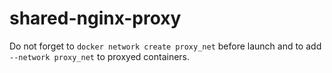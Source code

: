 # shared-nginx-proxy

Do not forget to `docker network create proxy_net` before launch
and to add `--network proxy_net` to proxyed containers.
